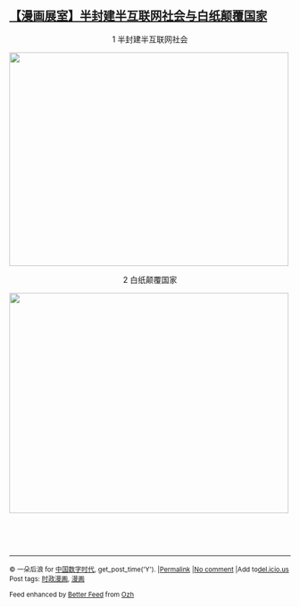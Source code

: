 <!--1594474022000-->
[【漫画展室】半封建半互联网社会与白纸颠覆国家](https://chinadigitaltimes.net/chinese/2020/07/%e3%80%90%e6%bc%ab%e7%94%bb%e5%b1%95%e5%ae%a4%e3%80%91%e5%8d%8a%e5%b0%81%e5%bb%ba%e5%8d%8a%e4%ba%92%e8%81%94%e7%bd%91%e7%a4%be%e4%bc%9a%e4%b8%8e%e7%99%bd%e7%ba%b8%e9%a2%a0%e8%a6%86%e5%9b%bd%e5%ae%b6/)
------

<p style="text-align: center">1 半封建半互联网社会</p><p><img class="aligncenter wp-image-649694" src="https://chinadigitaltimes.net/chinese/files/2020/07/1.jpeg" alt="" width="500" height="383" srcset="https://chinadigitaltimes.net/chinese/files/2020/07/1.jpeg 1200w, https://chinadigitaltimes.net/chinese/files/2020/07/1-300x230.jpeg 300w, https://chinadigitaltimes.net/chinese/files/2020/07/1-1024x785.jpeg 1024w, https://chinadigitaltimes.net/chinese/files/2020/07/1-768x589.jpeg 768w, https://chinadigitaltimes.net/chinese/files/2020/07/1-1080x828.jpeg 1080w" sizes="(max-width: 500px) 100vw, 500px" /></p><p style="text-align: center">2 白纸颠覆国家</p><p><img class="wp-image-649695 aligncenter" src="https://chinadigitaltimes.net/chinese/files/2020/07/2.jpeg" alt="" width="500" height="395" srcset="https://chinadigitaltimes.net/chinese/files/2020/07/2.jpeg 1199w, https://chinadigitaltimes.net/chinese/files/2020/07/2-300x237.jpeg 300w, https://chinadigitaltimes.net/chinese/files/2020/07/2-1024x809.jpeg 1024w, https://chinadigitaltimes.net/chinese/files/2020/07/2-768x607.jpeg 768w, https://chinadigitaltimes.net/chinese/files/2020/07/2-1080x853.jpeg 1080w" sizes="(max-width: 500px) 100vw, 500px" /></p><p>&nbsp;</p><p>&nbsp;</p><hr /><p><small>&copy; 一朵后浪 for <a href="https://chinadigitaltimes.net/chinese">中国数字时代</a>, get_post_time('Y'). |<a href="https://chinadigitaltimes.net/chinese/2020/07/%e3%80%90%e6%bc%ab%e7%94%bb%e5%b1%95%e5%ae%a4%e3%80%91%e5%8d%8a%e5%b0%81%e5%bb%ba%e5%8d%8a%e4%ba%92%e8%81%94%e7%bd%91%e7%a4%be%e4%bc%9a%e4%b8%8e%e7%99%bd%e7%ba%b8%e9%a2%a0%e8%a6%86%e5%9b%bd%e5%ae%b6/">Permalink</a> |<a href="https://chinadigitaltimes.net/chinese/2020/07/%e3%80%90%e6%bc%ab%e7%94%bb%e5%b1%95%e5%ae%a4%e3%80%91%e5%8d%8a%e5%b0%81%e5%bb%ba%e5%8d%8a%e4%ba%92%e8%81%94%e7%bd%91%e7%a4%be%e4%bc%9a%e4%b8%8e%e7%99%bd%e7%ba%b8%e9%a2%a0%e8%a6%86%e5%9b%bd%e5%ae%b6/#comments">No comment</a> |Add to<a href="http://del.icio.us/post?url=https://chinadigitaltimes.net/chinese/2020/07/%e3%80%90%e6%bc%ab%e7%94%bb%e5%b1%95%e5%ae%a4%e3%80%91%e5%8d%8a%e5%b0%81%e5%bb%ba%e5%8d%8a%e4%ba%92%e8%81%94%e7%bd%91%e7%a4%be%e4%bc%9a%e4%b8%8e%e7%99%bd%e7%ba%b8%e9%a2%a0%e8%a6%86%e5%9b%bd%e5%ae%b6/&amp;title=【漫画展室】半封建半互联网社会与白纸颠覆国家">del.icio.us</a><br/>Post tags: <a href="https://chinadigitaltimes.net/chinese/tag/%e6%97%b6%e6%94%bf%e6%bc%ab%e7%94%bb/" rel="tag">时政漫画</a>, <a href="https://chinadigitaltimes.net/chinese/tag/%e6%bc%ab%e7%94%bb/" rel="tag">漫画</a><br/></small></p><p><small>Feed enhanced by <a href='http://planetozh.com/blog/my-projects/wordpress-plugin-better-feed-rss/'>Better Feed</a> from  <a href='http://planetozh.com/blog/'>Ozh</a></small></p>
